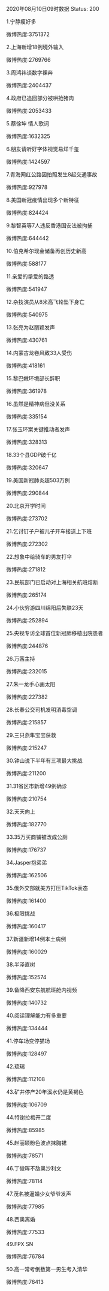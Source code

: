 2020年08月10日09时数据
Status: 200

1.宁静瘦好多

微博热度:3751372

2.上海新增18例境外输入

微博热度:2769766

3.周鸿祎谈数字裸奔

微博热度:2404437

4.政府已追回部分被哄抢猪肉

微博热度:2053433

5.蔡徐坤 情人歌词

微博热度:1632325

6.朋友请听好字体视觉易烊千玺

微博热度:1424597

7.青海网红公路因拍照发生8起交通事故

微博热度:927978

8.美国新冠疫情出现多个新特征

微博热度:824424

9.黎智英等7人违反香港国安法被拘捕

微博热度:644442

10.伯克希尔现金储备再创历史新高

微博热度:588177

11.亲爱的挚爱的路透

微博热度:541947

12.杂技演员从8米高飞轮坠下身亡

微博热度:540975

13.张亮为赵丽颖发声

微博热度:430761

14.内蒙古龙卷风致33人受伤

微博热度:418161

15.黎巴嫩环境部长辞职

微博热度:361978

16.虽然是精神病但没关系

微博热度:335154

17.张玉环案关键推动者发声

微博热度:328313

18.33个县GDP破千亿

微博热度:320647

19.美国新冠肺炎超503万例

微博热度:290844

20.北京开学时间

微博热度:273702

21.乞讨钉子户被儿子开车接送上下班

微博热度:272302

22.想象中给骑车的男友打伞

微博热度:271812

23.民航部门已启动对上海相关航班熔断

微博热度:265174

24.小伙穷游四川绵阳后失联23天

微博热度:252894

25.央视专访全球首位新冠肺移植出院患者

微博热度:244876

26.万茜主持

微博热度:232015

27.朱一龙手心画太阳

微博热度:227382

28.长春公交司机发明消毒空调

微博热度:215857

29.三只燕隼宝宝获救

微博热度:215247

30.钟山说下半年有三项最大挑战

微博热度:211200

31.31省区市新增49例确诊

微博热度:210754

32.天天向上

微博热度:182770

33.35万买商铺被改成公厕

微博热度:176737

34.Jasper抱弟弟

微博热度:162506

35.俄外交部就美方打压TikTok表态

微博热度:161400

36.极限挑战

微博热度:160417

37.新疆新增14例本土病例

微博热度:160029

38.半泽直树

微博热度:152574

39.备降西安东航航班舱内视频

微博热度:140732

40.阅读理解能力有多重要

微博热度:134444

41.停车场变停猫场

微博热度:128497

42.琉璃

微博热度:112108

43.矿井停产20年溪水仍是黄褐色

微博热度:106709

44.特谢拉梅开二度

微博热度:85985

45.赵丽颖粉色波点抹胸裙

微博热度:78571

46.丁俊晖不敌奥沙利文

微博热度:78114

47.茂名被逼婚少女爷爷发声

微博热度:77985

48.西奥离婚

微博热度:77533

49.FPX SN

微博热度:76784

50.高一常考倒数第一男生考入清华

微博热度:76413

